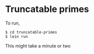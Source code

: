 # Truncatable primes

To run,

```
$ cd truncatable-primes
$ lein run
```

This might take a minute or two
